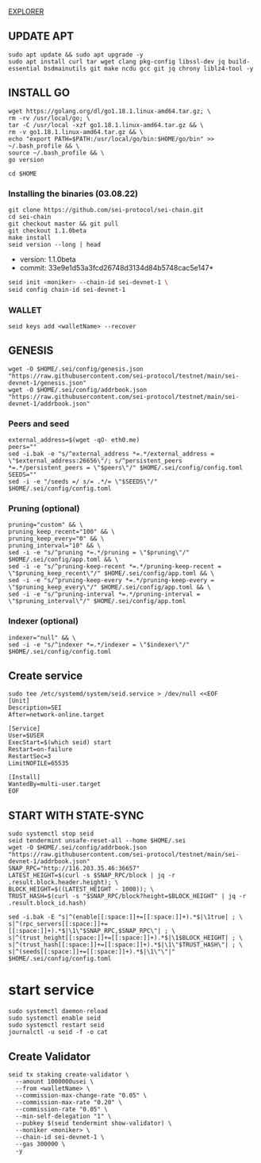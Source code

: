 
[EXPLORER](https://sei.explorers.guru/validators)

## UPDATE APT
    sudo apt update && sudo apt upgrade -y
    sudo apt install curl tar wget clang pkg-config libssl-dev jq build-essential bsdmainutils git make ncdu gcc git jq chrony liblz4-tool -y

## INSTALL GO
    wget https://golang.org/dl/go1.18.1.linux-amd64.tar.gz; \
    rm -rv /usr/local/go; \
    tar -C /usr/local -xzf go1.18.1.linux-amd64.tar.gz && \
    rm -v go1.18.1.linux-amd64.tar.gz && \
    echo "export PATH=$PATH:/usr/local/go/bin:$HOME/go/bin" >> ~/.bash_profile && \
    source ~/.bash_profile && \
    go version

    cd $HOME
### Installing the binaries (03.08.22)
    
    git clone https://github.com/sei-protocol/sei-chain.git
    cd sei-chain
    git checkout master && git pull
    git checkout 1.1.0beta
    make install
    seid version --long | head
+ version: 1.1.0beta
+ commit: 33e9e1d53a3fcd26748d3134d84b5748cac5e147*

```bash
seid init <moniker> --chain-id sei-devnet-1 \
seid config chain-id sei-devnet-1
```
### WALLET
    seid keys add <walletName> --recover

## GENESIS
    wget -O $HOME/.sei/config/genesis.json "https://raw.githubusercontent.com/sei-protocol/testnet/main/sei-devnet-1/genesis.json"
    wget -O $HOME/.sei/config/addrbook.json "https://raw.githubusercontent.com/sei-protocol/testnet/main/sei-devnet-1/addrbook.json"

### Peers and seed
    external_address=$(wget -qO- eth0.me)
    peers=""
    sed -i.bak -e "s/^external_address *=.*/external_address = \"$external_address:26656\"/; s/^persistent_peers *=.*/persistent_peers = \"$peers\"/" $HOME/.sei/config/config.toml
    SEEDS=""
    sed -i -e "/seeds =/ s/= .*/= \"$SEEDS\"/"  $HOME/.sei/config/config.toml

### Pruning (optional)
    pruning="custom" && \
    pruning_keep_recent="100" && \
    pruning_keep_every="0" && \
    pruning_interval="10" && \
    sed -i -e "s/^pruning *=.*/pruning = \"$pruning\"/" $HOME/.sei/config/app.toml && \
    sed -i -e "s/^pruning-keep-recent *=.*/pruning-keep-recent = \"$pruning_keep_recent\"/" $HOME/.sei/config/app.toml && \
    sed -i -e "s/^pruning-keep-every *=.*/pruning-keep-every = \"$pruning_keep_every\"/" $HOME/.sei/config/app.toml && \
    sed -i -e "s/^pruning-interval *=.*/pruning-interval = \"$pruning_interval\"/" $HOME/.sei/config/app.toml

### Indexer (optional)
    indexer="null" && \
    sed -i -e "s/^indexer *=.*/indexer = \"$indexer\"/" $HOME/.sei/config/config.toml

## Create service
    sudo tee /etc/systemd/system/seid.service > /dev/null <<EOF
    [Unit]
    Description=SEI
    After=network-online.target

    [Service]
    User=$USER
    ExecStart=$(which seid) start
    Restart=on-failure
    RestartSec=3
    LimitNOFILE=65535

    [Install]
    WantedBy=multi-user.target
    EOF


## START WITH STATE-SYNC

    sudo systemctl stop seid
    seid tendermint unsafe-reset-all --home $HOME/.sei
    wget -O $HOME/.sei/config/addrbook.json "https://raw.githubusercontent.com/sei-protocol/testnet/main/sei-devnet-1/addrbook.json"
    SNAP_RPC="http://116.203.35.46:36657"
    LATEST_HEIGHT=$(curl -s $SNAP_RPC/block | jq -r .result.block.header.height); \
    BLOCK_HEIGHT=$((LATEST_HEIGHT - 1000)); \
    TRUST_HASH=$(curl -s "$SNAP_RPC/block?height=$BLOCK_HEIGHT" | jq -r .result.block_id.hash)

    sed -i.bak -E "s|^(enable[[:space:]]+=[[:space:]]+).*$|\1true| ; \
    s|^(rpc_servers[[:space:]]+=[[:space:]]+).*$|\1\"$SNAP_RPC,$SNAP_RPC\"| ; \
    s|^(trust_height[[:space:]]+=[[:space:]]+).*$|\1$BLOCK_HEIGHT| ; \
    s|^(trust_hash[[:space:]]+=[[:space:]]+).*$|\1\"$TRUST_HASH\"| ; \
    s|^(seeds[[:space:]]+=[[:space:]]+).*$|\1\"\"|" $HOME/.sei/config/config.toml


# start service
    sudo systemctl daemon-reload
    sudo systemctl enable seid
    sudo systemctl restart seid
    journalctl -u seid -f -o cat


## Create Validator
    seid tx staking create-validator \
      --amount 1000000usei \
      --from <walletName> \
      --commission-max-change-rate "0.05" \
      --commission-max-rate "0.20" \
      --commission-rate "0.05" \
      --min-self-delegation "1" \
      --pubkey $(seid tendermint show-validator) \
      --moniker <moniker> \
      --chain-id sei-devnet-1 \
      --gas 300000 \
      -y




